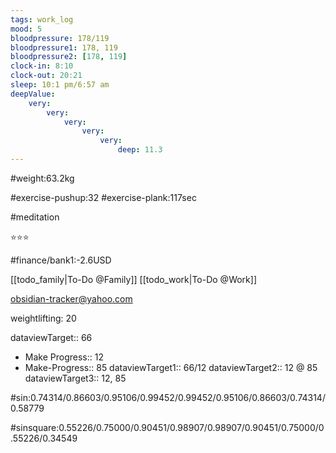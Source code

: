 ```yaml
---
tags: work_log
mood: 5
bloodpressure: 178/119
bloodpressure1: 178, 119
bloodpressure2: [178, 119]
clock-in: 8:10
clock-out: 20:21
sleep: 10:1 pm/6:57 am
deepValue: 
    very: 
        very: 
            very: 
                very: 
                    very: 
                        deep: 11.3
---
```


#weight:63.2kg

#exercise-pushup:32
#exercise-plank:117sec

#meditation

⭐⭐⭐


#finance/bank1:-2.6USD

[[todo_family|To-Do @Family]]
[[todo_work|To-Do @Work]]

obsidian-tracker@yahoo.com

weightlifting: 20

dataviewTarget:: 66
- Make Progress:: 12
- Make-Progress:: 85
dataviewTarget1:: 66/12
dataviewTarget2:: 12 @ 85
dataviewTarget3:: 12, 85

#sin:0.74314/0.86603/0.95106/0.99452/0.99452/0.95106/0.86603/0.74314/0.58779

#sinsquare:0.55226/0.75000/0.90451/0.98907/0.98907/0.90451/0.75000/0.55226/0.34549

